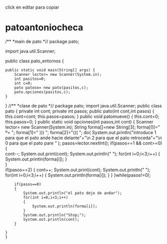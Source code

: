 click en editar para copiar
# patoantoniocheca
/**
*main de pato
*//
package pato;

import java.util.Scanner;

public class pato_entornos {

	public static void main(String[] args) {
		Scanner lector= new Scanner(System.in);
		int pasitos=0;
		int c=0;
		pato patoso= new pato(pasitos,c);
		pato.opciones(pasitos,c);
	}
}
//**
*clase de pato
*//
package pato;
import java.util.Scanner;
	public class pato
	{
			private int cont;
			private int pasos;
	public pato(int cont,int pasos)
	{
		this.cont=cont;
		this.pasos=pasos;
	}
	public void patomueve()
	{
		this.cont=0;
		this.pasos=0;
	}
	public static void opciones(int pasos,int cont)
	{
		Scanner lector= new Scanner(System.in);
		String forma[]=new String[3];
	    forma[0]="    º=  ";
	    forma[1]=" )))   ";
	    forma[2]="(((  ";
		do{
			System.out.println("introduce 1 para que el pato ande hacie delante"+"\n 2 para que el pato retroceda"+"\n 0 para que el pato pare " );
			pasos=lector.nextInt();
			if(pasos==1 && cont>=0)
			{	
				cont--;
						System.out.print(cont);
					System.out.println(" ");
					for(int i=0;i<3;i++)
					{
						System.out.println(forma[i]);
					}		
			}	
			if(pasos==2)
			{
				cont++;
					System.out.print(cont);
				System.out.println(" ");
				for(int i=0;i<3;i++)
				{
					System.out.println(forma[i]);
				}
			}
		}while(pasos!=0);
		
		if(pasos==0)
		{	
			System.out.println("el pato dejo de andar");
			for(int i=0;i<3;i++)
			{
				System.out.println(forma[i]);
			}		
			System.out.println("Stop¡");
			System.out.println(cont);
		}
		
	}
	}
	
	
